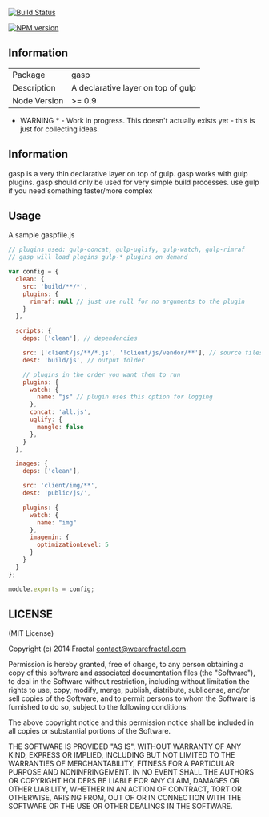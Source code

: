[![Build Status](https://travis-ci.org/wearefractal/gasp.png?branch=master)](https://travis-ci.org/wearefractal/gasp)

[![NPM version](https://badge.fury.io/js/gasp.png)](http://badge.fury.io/js/gasp)

## Information

<table>
<tr> 
<td>Package</td><td>gasp</td>
</tr>
<tr>
<td>Description</td>
<td>A declarative layer on top of gulp</td>
</tr>
<tr>
<td>Node Version</td>
<td>>= 0.9</td>
</tr>
</table>

* WARNING * - Work in progress. This doesn't actually exists yet - this is just for collecting ideas.

## Information

gasp is a very thin declarative layer on top of gulp. gasp works with gulp plugins. gasp should only be used for very simple build processes. use gulp if you need something faster/more complex

## Usage

A sample gaspfile.js

```javascript
// plugins used: gulp-concat, gulp-uglify, gulp-watch, gulp-rimraf
// gasp will load plugins gulp-* plugins on demand

var config = {
  clean: {
    src: 'build/**/*',
    plugins: {
      rimraf: null // just use null for no arguments to the plugin
    }
  },

  scripts: {
    deps: ['clean'], // dependencies

    src: ['client/js/**/*.js', '!client/js/vendor/**'], // source files
    dest: 'build/js', // output folder

    // plugins in the order you want them to run
    plugins: {
      watch: {
        name: "js" // plugin uses this option for logging
      },
      concat: 'all.js',
      uglify: {
        mangle: false
      },
    }
  },

  images: {
    deps: ['clean'],

    src: 'client/img/**',
    dest: 'public/js/',

    plugins: {
      watch: {
        name: "img"
      },
      imagemin: {
        optimizationLevel: 5
      }
    }
  }
};

module.exports = config;
```

## LICENSE

(MIT License)

Copyright (c) 2014 Fractal <contact@wearefractal.com>

Permission is hereby granted, free of charge, to any person obtaining
a copy of this software and associated documentation files (the
"Software"), to deal in the Software without restriction, including
without limitation the rights to use, copy, modify, merge, publish,
distribute, sublicense, and/or sell copies of the Software, and to
permit persons to whom the Software is furnished to do so, subject to
the following conditions:

The above copyright notice and this permission notice shall be
included in all copies or substantial portions of the Software.

THE SOFTWARE IS PROVIDED "AS IS", WITHOUT WARRANTY OF ANY KIND,
EXPRESS OR IMPLIED, INCLUDING BUT NOT LIMITED TO THE WARRANTIES OF
MERCHANTABILITY, FITNESS FOR A PARTICULAR PURPOSE AND
NONINFRINGEMENT. IN NO EVENT SHALL THE AUTHORS OR COPYRIGHT HOLDERS BE
LIABLE FOR ANY CLAIM, DAMAGES OR OTHER LIABILITY, WHETHER IN AN ACTION
OF CONTRACT, TORT OR OTHERWISE, ARISING FROM, OUT OF OR IN CONNECTION
WITH THE SOFTWARE OR THE USE OR OTHER DEALINGS IN THE SOFTWARE.
